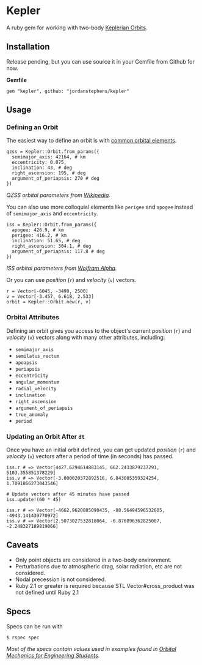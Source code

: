 # Kepler

A ruby gem for working with two-body [Keplerian Orbits][0].

## Installation

Release pending, but you can use source it in your Gemfile from Github for now.

**Gemfile**

    gem "kepler", github: "jordanstephens/kepler"

## Usage

### Defining an Orbit

The easiest way to define an orbit is with [common orbital elements][1].

    qzss = Kepler::Orbit.from_params({
      semimajor_axis: 42164, # km
      eccentricity: 0.075,
      inclination: 43, # deg
      right_ascension: 195, # deg
      argument_of_periapsis: 270 # deg
    })

*QZSS orbital parameters from [Wikipedia][2].*

You can also use more colloquial elements like `perigee` and `apogee` instead of `semimajor_axis` and `eccentricity`.

    iss = Kepler::Orbit.from_params({
      apogee: 426.9, # km
      perigee: 416.2, # km
      inclination: 51.65, # deg
      right_ascension: 304.1, # deg
      argument_of_periapsis: 117.8 # deg
    })

*ISS orbital parameters from [Wolfram Alpha][3].*

Or you can use *position* (`r`) and *velocity* (`v`) vectors.

    r = Vector[-6045, -3490, 2500]
    v = Vector[-3.457, 6.618, 2.533]
    orbit = Kepler::Orbit.new(r, v)

### Orbital Attributes

Defining an orbit gives you access to the object's current *position* (`r`) and *velocity* (`v`) vectors along with many other attributes, including:

* `semimajor_axis`
* `semilatus_rectum`
* `apoapsis`
* `periapsis`
* `eccentricity`
* `angular_momentum`
* `radial_velocity`
* `inclination`
* `right_ascension`
* `argument_of_periapsis`
* `true_anomaly`
* `period`

### Updating an Orbit After `dt`

Once you have an initial orbit defined, you can get updated *position* (`r`) and *velocity* (`v`) vectors after a period of time (in seconds) has passed.

    iss.r # => Vector[4427.6294614883145, 662.2433879237291, 5103.355851378229]
    iss.v # => Vector[-3.000020372892516, 6.843005359324254, 1.7091866273043546]

    # Update vectors after 45 minutes have passed
    iss.update!(60 * 45)

	iss.r # => Vector[-4662.9620885090435, -88.56494596532605, -4943.141439770972]
	iss.v # => Vector[2.5073027532818064, -6.876096362825007, -2.248327189819066]

## Caveats

* Only point objects are considered in a two-body environment.
* Perturbations due to atmospheric drag, solar radiation, etc are not considered.
* Nodal precession is not considered.
* Ruby 2.1 or greater is required because STL Vector#cross_product was not defined until Ruby 2.1

## Specs

Specs can be run with

    $ rspec spec

*Most of the specs contain values used in examples found in [Orbital Mechanics for Engineering Students][4].*

[0]: http://en.wikipedia.org/wiki/Kepler_orbit
[1]: http://en.wikipedia.org/wiki/Orbital_elements
[2]: http://en.wikipedia.org/wiki/Quasi-Zenith_Satellite_System
[3]: http://www.wolframalpha.com/input/?i=ISS+orbit
[4]: http://booksite.elsevier.com/9780123747785/

